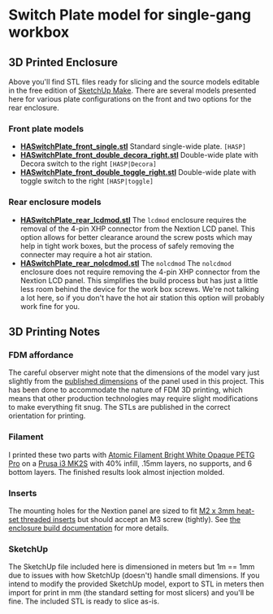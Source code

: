 # Switch Plate model for single-gang workbox

## 3D Printed Enclosure

Above you'll find STL files ready for slicing and the source models editable in the free edition of [SketchUp Make](https://www.sketchup.com/download).  There are several models presented here for various plate configurations on the front and two options for the rear enclosure.

### Front plate models

* **[HASwitchPlate_front_single.stl](HASwitchPlate_front_single.stl)** Standard single-wide plate. `[HASP]`
* **[HASwitchPlate_front_double_decora_right.stl](HASwitchPlate_front_double_decora_right.stl)** Double-wide plate with Decora switch to the right `[HASP|Decora]`
* **[HASwitchPlate_front_double_toggle_right.stl](HASwitchPlate_front_double_toggle_right.stl)** Double-wide plate with toggle switch to the right `[HASP|toggle]`

### Rear enclosure models

* **[HASwitchPlate_rear_lcdmod.stl](HASwitchPlate_rear_lcdmod.stl)** The `lcdmod` enclosure requires the removal of the 4-pin XHP connector from the Nextion LCD panel.  This option allows for better clearance around the screw posts which may help in tight work boxes, but the process of safely removing the connecter may require a hot air station.
* **[HASwitchPlate_rear_nolcdmod.stl](HASwitchPlate_rear_lcdmod.stl)** The `nolcdmod` The `nolcdmod` enclosure does not require removing the 4-pin XHP connector from the Nextion LCD panel.  This simplifies the build process but has just a little less room behind the device for the work box screws.  We're not talking a lot here, so if you don't have the hot air station this option will probably work fine for you.

## 3D Printing Notes

### FDM affordance

The careful observer might note that the dimensions of the model vary just slightly from the [published dimensions](https://www.itead.cc/wiki/images/a/ad/2.4%27%27_Nextion_Dimension.pdf) of the panel used in this project.  This has been done to accommodate the nature of FDM 3D printing, which means that other production technologies may require slight modifications to make everything fit snug.  The STLs are published in the correct orientation for printing.

### Filament

I printed these two parts with [Atomic Filament Bright White Opaque PETG Pro](https://atomicfilament.com/products/bright-white-opaque-petg-pro) on a [Prusa i3 MK2S](http://shop.prusa3d.com/en/3d-printers/59-original-prusa-i3-mk2-kit.html) with 40% infill, .15mm layers, no supports, and 6 bottom layers.  The finished results look almost injection molded.

### Inserts

The mounting holes for the Nextion panel are sized to fit [M2 x 3mm heat-set threaded inserts](https://www.amazon.com/a16041800ux0765-Cylinder-Knurled-Threaded-Embedded/dp/B01IZ15A5U) but should accept an M3 screw (tightly).  See [the enclosure build documentation](../Documentation/04_Project_Enclosure.md#heat-set-inserts) for more details.

### SketchUp

The SketchUp file included here is dimensioned in meters but 1m == 1mm due to issues with how SketchUp (doesn't) handle small dimensions.  If you intend to modify the provided SketchUp model, export to STL in meters then import for print in mm (the standard setting for most slicers) and you'll be fine.  The included STL is ready to slice as-is.